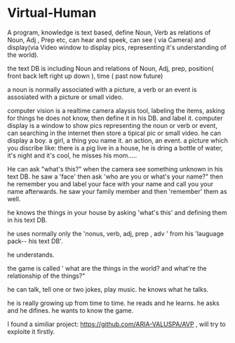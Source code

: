 # Virtual-Human
A program, knowledge is text based, define Noun, Verb as relations of Noun, Adj , Prep etc,  can hear and speek, can see ( via Camera) and display(via Video window to display pics, representing it's understanding of the world).  

the text DB is including Noun and relations of Noun,  Adj, prep, position( front back left right up down ), time ( past now future)

a noun is normally associated with a picture,   a verb or an event is assosiated with a picture or small video.

computer vision is a realtime camera alaysis tool,  labeling the items, asking for things he does not know, then define it in his DB. and label it.      computer display is a window to show pics representing the noun or verb or event, can searching in the internet then store a tipical pic or small video.         he can display a boy.   a girl,  a thing you name it.  an action,  an event.  a picture which you discribe like:   there is a pig live in a house, he is dring a bottle of water,  it's night and it's cool, he misses his mom.....

He can ask "what's this?" when the camera see something unknown in his text DB.
he saw a 'face' then ask 'who are you or what's your name?" then he remember you and label your face with your name and call you your name afterwards.   he saw your family member and then 'remember' them as well.

he knows the things in your house by asking 'what's this' and defining them in his text DB.

he uses normally only the 'nonus, verb, adj, prep , adv ' from his 'lauguage pack-- his text DB'.

he understands.

the game is called ' what are the things in the world? and what're the relationship of the things?"  

he can talk, tell one or two jokes, play music.   he knows what he talks. 

he is really growing up from time to time.  he reads and he learns. he asks and he difines. he wants to know the game.

I found a similiar project: https://github.com/ARIA-VALUSPA/AVP  , will try to exploite it firstly.
